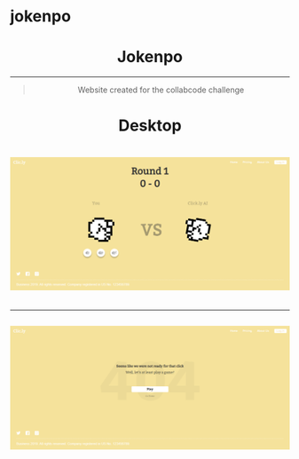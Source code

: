 # jokenpo

<h1 align="center">
    Jokenpo
</h1>

---

<blockquote align="center">
	Website created for the collabcode challenge
</blockquote>

<h1 align="center">
  Desktop
</h1>
<h1 align="center">
  <img alt="Layout mobile" src="./img/layout-combat.png" />

---

  <img alt="Layout mobile" src="./img/layout-404.png" />
</h1>
